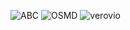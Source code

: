 <style>
.reveal section#desired3 img{
    background: white;
    margin: 0;
    border: 0;
    height: 210px;
}
</style>

![ABC](e-o/desiredabcweb.svg)
![OSMD](e-o/desiredosmd.svg)
![verovio](e-o/desiredverovio.svg)


